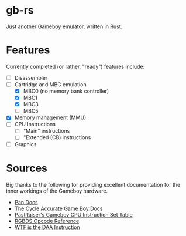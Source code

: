 # gb-rs
Just another Gameboy emulator, written in Rust.

# Features
Currently completed (or rather, "ready") features include:

- [ ] Disassembler
- [ ] Cartridge and MBC emulation
	- [x] MBC0 (no memory bank controller)
	- [x] MBC1
	- [x] MBC3
	- [ ] MBC5
- [x] Memory management (MMU)
- [ ] CPU Instructions
	- [ ] "Main" instructions
	- [ ] "Extended (CB) instructions
- [ ] Graphics

# Sources
Big thanks to the following for providing excellent documentation for the inner workings of the Gameboy hardware.

- [Pan Docs](https://gbdev.io/pandocs/)
- [The Cycle Accurate Game Boy Docs](https://github.com/AntonioND/giibiiadvance/blob/master/docs/TCAGBD.pdf)
- [PastRaiser's Gameboy CPU Instruction Set Table](https://pastraiser.com/cpu/gameboy/gameboy_opcodes.html)
- [RGBDS Opcode Reference](https://rgbds.gbdev.io/docs/v0.5.2/gbz80.7)
- [WTF is the DAA Instruction](https://ehaskins.com/2018-01-30%20Z80%20DAA/)
